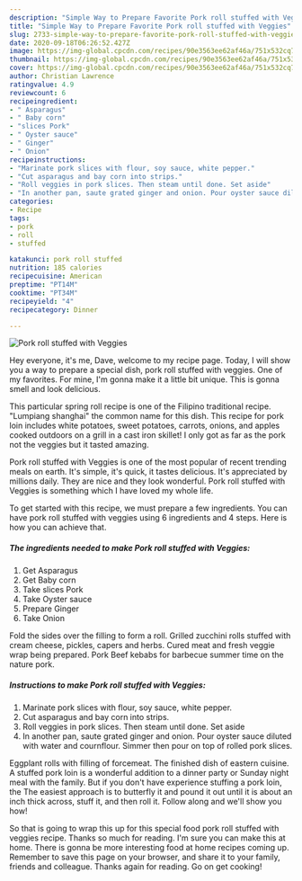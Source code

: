 ```yaml
---
description: "Simple Way to Prepare Favorite Pork roll stuffed with Veggies"
title: "Simple Way to Prepare Favorite Pork roll stuffed with Veggies"
slug: 2733-simple-way-to-prepare-favorite-pork-roll-stuffed-with-veggies
date: 2020-09-18T06:26:52.427Z
image: https://img-global.cpcdn.com/recipes/90e3563ee62af46a/751x532cq70/pork-roll-stuffed-with-veggies-recipe-main-photo.jpg
thumbnail: https://img-global.cpcdn.com/recipes/90e3563ee62af46a/751x532cq70/pork-roll-stuffed-with-veggies-recipe-main-photo.jpg
cover: https://img-global.cpcdn.com/recipes/90e3563ee62af46a/751x532cq70/pork-roll-stuffed-with-veggies-recipe-main-photo.jpg
author: Christian Lawrence
ratingvalue: 4.9
reviewcount: 6
recipeingredient:
- " Asparagus"
- " Baby corn"
- "slices Pork"
- " Oyster sauce"
- " Ginger"
- " Onion"
recipeinstructions:
- "Marinate pork slices with flour, soy sauce, white pepper."
- "Cut asparagus and bay corn into strips."
- "Roll veggies in pork slices. Then steam until done. Set aside"
- "In another pan, saute grated ginger and onion. Pour oyster sauce diluted with water and cournflour. Simmer then pour on top of rolled pork slices."
categories:
- Recipe
tags:
- pork
- roll
- stuffed

katakunci: pork roll stuffed 
nutrition: 185 calories
recipecuisine: American
preptime: "PT14M"
cooktime: "PT34M"
recipeyield: "4"
recipecategory: Dinner

---
```



![Pork roll stuffed with Veggies](https://img-global.cpcdn.com/recipes/90e3563ee62af46a/751x532cq70/pork-roll-stuffed-with-veggies-recipe-main-photo.jpg)

Hey everyone, it's me, Dave, welcome to my recipe page. Today, I will show you a way to prepare a special dish, pork roll stuffed with veggies. One of my favorites. For mine, I'm gonna make it a little bit unique. This is gonna smell and look delicious.

This particular spring roll recipe is one of the Filipino traditional recipe. &#34;Lumpiang shanghai&#34; the common name for this dish. This recipe for pork loin includes white potatoes, sweet potatoes, carrots, onions, and apples cooked outdoors on a grill in a cast iron skillet! I only got as far as the pork not the veggies but it tasted amazing.

Pork roll stuffed with Veggies is one of the most popular of recent trending meals on earth. It's simple, it's quick, it tastes delicious. It's appreciated by millions daily. They are nice and they look wonderful. Pork roll stuffed with Veggies is something which I have loved my whole life.


To get started with this recipe, we must prepare a few ingredients. You can have pork roll stuffed with veggies using 6 ingredients and 4 steps. Here is how you can achieve that.

<!--inarticleads1-->

##### The ingredients needed to make Pork roll stuffed with Veggies:

1. Get  Asparagus
1. Get  Baby corn
1. Take slices Pork
1. Take  Oyster sauce
1. Prepare  Ginger
1. Take  Onion


Fold the sides over the filling to form a roll. Grilled zucchini rolls stuffed with cream cheese, pickles, capers and herbs. Cured meat and fresh veggie wrap being prepared. Pork Beef kebabs for barbecue summer time on the nature pork. 

<!--inarticleads2-->

##### Instructions to make Pork roll stuffed with Veggies:

1. Marinate pork slices with flour, soy sauce, white pepper.
1. Cut asparagus and bay corn into strips.
1. Roll veggies in pork slices. Then steam until done. Set aside
1. In another pan, saute grated ginger and onion. Pour oyster sauce diluted with water and cournflour. Simmer then pour on top of rolled pork slices.


Eggplant rolls with filling of forcemeat. The finished dish of eastern cuisine. A stuffed pork loin is a wonderful addition to a dinner party or Sunday night meal with the family. But if you don&#39;t have experience stuffing a pork loin, the The easiest approach is to butterfly it and pound it out until it is about an inch thick across, stuff it, and then roll it. Follow along and we&#39;ll show you how! 

So that is going to wrap this up for this special food pork roll stuffed with veggies recipe. Thanks so much for reading. I'm sure you can make this at home. There is gonna be more interesting food at home recipes coming up. Remember to save this page on your browser, and share it to your family, friends and colleague. Thanks again for reading. Go on get cooking!
